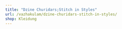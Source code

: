 ```yaml
---
title: "Dzine Churidars;Stitch in Styles"
url: /vazhakulam/dzine-churidars-stitch-in-styles/
shop: Kleidung
---
```

